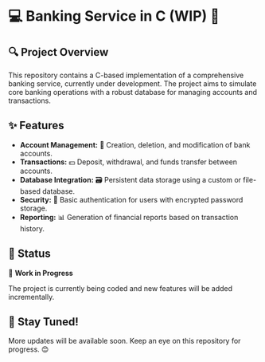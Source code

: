 <h1>💻 Banking Service in C (WIP) 🚀</h1>
<section>
    <h2>🔍 Project Overview</h2>
    <p>This repository contains a C-based implementation of a comprehensive banking service, currently under development. The project aims to simulate core banking operations with a robust database for managing accounts and transactions.</p>
</section>
<section>
    <h2>✨ Features</h2>
    <ul>
        <li><strong>Account Management:</strong> 📂 Creation, deletion, and modification of bank accounts.</li>
        <li><strong>Transactions:</strong> 💵 Deposit, withdrawal, and funds transfer between accounts.</li>
        <li><strong>Database Integration:</strong> 🗃️ Persistent data storage using a custom or file-based database.</li>
        <li><strong>Security:</strong> 🔐 Basic authentication for users with encrypted password storage.</li>
        <li><strong>Reporting:</strong> 📊 Generation of financial reports based on transaction history.</li>
    </ul>
</section>
<section>
    <h2>🚧 Status</h2>
    <p>🚧 <strong>Work in Progress</strong></p>
    <p>The project is currently being coded and new features will be added incrementally.</p>
</section>

<section>
    <h2>🔔 Stay Tuned!</h2>
    <p>More updates will be available soon. Keep an eye on this repository for progress. 😊</p>
</section>
